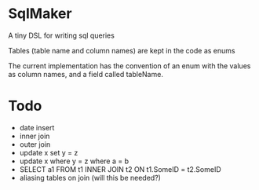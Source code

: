 SqlMaker
===========

A tiny DSL for writing sql queries

Tables (table name and column names) are kept in the code as enums

The current implementation has the convention of an enum with the values as column names, and a field called tableName.

Todo
===========
* date insert
* inner join
* outer join
* update x set y = z
* update x where y = z where a = b
* SELECT a1 FROM t1 INNER JOIN t2 ON t1.SomeID = t2.SomeID
* aliasing tables on join (will this be needed?)
